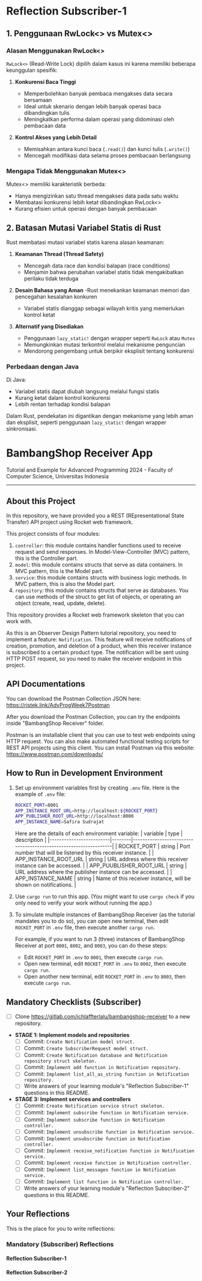 # Reflection Subscriber-1

## 1. Penggunaan RwLock<> vs Mutex<>

### Alasan Menggunakan RwLock<>
`RwLock<>` (Read-Write Lock) dipilih dalam kasus ini karena memiliki beberapa keunggulan spesifik:

1. **Konkurensi Baca Tinggi**
   - Memperbolehkan banyak pembaca mengakses data secara bersamaan
   - Ideal untuk skenario dengan lebih banyak operasi baca dibandingkan tulis
   - Meningkatkan performa dalam operasi yang didominasi oleh pembacaan data

2. **Kontrol Akses yang Lebih Detail**
   - Memisahkan antara kunci baca (`.read()`) dan kunci tulis (`.write()`)
   - Mencegah modifikasi data selama proses pembacaan berlangsung

### Mengapa Tidak Menggunakan Mutex<>
Mutex<> memiliki karakteristik berbeda:
- Hanya mengizinkan satu thread mengakses data pada satu waktu
- Membatasi konkurensi lebih ketat dibandingkan RwLock<>
- Kurang efisien untuk operasi dengan banyak pembacaan

## 2. Batasan Mutasi Variabel Statis di Rust

Rust membatasi mutasi variabel statis karena alasan keamanan:

1. **Keamanan Thread (Thread Safety)**
   - Mencegah data race dan kondisi balapan (race conditions)
   - Menjamin bahwa perubahan variabel statis tidak mengakibatkan perilaku tidak terduga

2. **Desain Bahasa yang Aman**
   -Rust menekankan keamanan memori dan pencegahan kesalahan konkuren
   - Variabel statis dianggap sebagai wilayah kritis yang memerlukan kontrol ketat

3. **Alternatif yang Disediakan**
   - Penggunaan `lazy_static!` dengan wrapper seperti `RwLock` atau `Mutex`
   - Memungkinkan mutasi terkontrol melalui mekanisme penguncian
   - Mendorong pengembang untuk berpikir eksplisit tentang konkurensi

### Perbedaan dengan Java
Di Java:
- Variabel statis dapat diubah langsung melalui fungsi statis
- Kurang ketat dalam kontrol konkurensi
- Lebih rentan terhadap kondisi balapan

Dalam Rust, pendekatan ini digantikan dengan mekanisme yang lebih aman dan eksplisit, seperti penggunaan `lazy_static!` dengan wrapper sinkronisasi.    

# BambangShop Receiver App
Tutorial and Example for Advanced Programming 2024 - Faculty of Computer Science, Universitas Indonesia

---

## About this Project
In this repository, we have provided you a REST (REpresentational State Transfer) API project using Rocket web framework.

This project consists of four modules:
1.  `controller`: this module contains handler functions used to receive request and send responses.
    In Model-View-Controller (MVC) pattern, this is the Controller part.
2.  `model`: this module contains structs that serve as data containers.
    In MVC pattern, this is the Model part.
3.  `service`: this module contains structs with business logic methods.
    In MVC pattern, this is also the Model part.
4.  `repository`: this module contains structs that serve as databases.
    You can use methods of the struct to get list of objects, or operating an object (create, read, update, delete).

This repository provides a Rocket web framework skeleton that you can work with.

As this is an Observer Design Pattern tutorial repository, you need to implement a feature: `Notification`.
This feature will receive notifications of creation, promotion, and deletion of a product, when this receiver instance is subscribed to a certain product type.
The notification will be sent using HTTP POST request, so you need to make the receiver endpoint in this project.

## API Documentations

You can download the Postman Collection JSON here: https://ristek.link/AdvProgWeek7Postman

After you download the Postman Collection, you can try the endpoints inside "BambangShop Receiver" folder.

Postman is an installable client that you can use to test web endpoints using HTTP request.
You can also make automated functional testing scripts for REST API projects using this client.
You can install Postman via this website: https://www.postman.com/downloads/

## How to Run in Development Environment
1.  Set up environment variables first by creating `.env` file.
    Here is the example of `.env` file:
    ```bash
    ROCKET_PORT=8001
    APP_INSTANCE_ROOT_URL=http://localhost:${ROCKET_PORT}
    APP_PUBLISHER_ROOT_URL=http://localhost:8000
    APP_INSTANCE_NAME=Safira Sudrajat
    ```
    Here are the details of each environment variable:
    | variable                | type   | description                                                     |
    |-------------------------|--------|-----------------------------------------------------------------|
    | ROCKET_PORT             | string | Port number that will be listened by this receiver instance.    |
    | APP_INSTANCE_ROOT_URL   | string | URL address where this receiver instance can be accessed.       |
    | APP_PUUBLISHER_ROOT_URL | string | URL address where the publisher instance can be accessed.       |
    | APP_INSTANCE_NAME       | string | Name of this receiver instance, will be shown on notifications. |
2.  Use `cargo run` to run this app.
    (You might want to use `cargo check` if you only need to verify your work without running the app.)
3.  To simulate multiple instances of BambangShop Receiver (as the tutorial mandates you to do so),
    you can open new terminal, then edit `ROCKET_PORT` in `.env` file, then execute another `cargo run`.

    For example, if you want to run 3 (three) instances of BambangShop Receiver at port `8001`, `8002`, and `8003`, you can do these steps:
    -   Edit `ROCKET_PORT` in `.env` to `8001`, then execute `cargo run`.
    -   Open new terminal, edit `ROCKET_PORT` in `.env` to `8002`, then execute `cargo run`.
    -   Open another new terminal, edit `ROCKET_PORT` in `.env` to `8003`, then execute `cargo run`.

## Mandatory Checklists (Subscriber)
-   [ ] Clone https://gitlab.com/ichlaffterlalu/bambangshop-receiver to a new repository.
-   **STAGE 1: Implement models and repositories**
    -   [ ] Commit: `Create Notification model struct.`
    -   [ ] Commit: `Create SubscriberRequest model struct.`
    -   [ ] Commit: `Create Notification database and Notification repository struct skeleton.`
    -   [ ] Commit: `Implement add function in Notification repository.`
    -   [ ] Commit: `Implement list_all_as_string function in Notification repository.`
    -   [ ] Write answers of your learning module's "Reflection Subscriber-1" questions in this README.
-   **STAGE 3: Implement services and controllers**
    -   [ ] Commit: `Create Notification service struct skeleton.`
    -   [ ] Commit: `Implement subscribe function in Notification service.`
    -   [ ] Commit: `Implement subscribe function in Notification controller.`
    -   [ ] Commit: `Implement unsubscribe function in Notification service.`
    -   [ ] Commit: `Implement unsubscribe function in Notification controller.`
    -   [ ] Commit: `Implement receive_notification function in Notification service.`
    -   [ ] Commit: `Implement receive function in Notification controller.`
    -   [ ] Commit: `Implement list_messages function in Notification service.`
    -   [ ] Commit: `Implement list function in Notification controller.`
    -   [ ] Write answers of your learning module's "Reflection Subscriber-2" questions in this README.

## Your Reflections
This is the place for you to write reflections:

### Mandatory (Subscriber) Reflections

#### Reflection Subscriber-1

#### Reflection Subscriber-2
